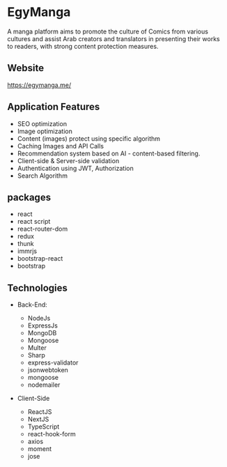# EgyManga
A manga platform aims to promote the culture of Comics from various cultures and assist Arab creators and
translators in presenting their works to readers, with strong content protection measures.

## Website

https://egymanga.me/

## Application Features

  - SEO optimization
  - Image optimization
  - Content (images) protect using specific algorithm
  - Caching Images and API Calls
  - Recommendation system based on AI - content-based filtering.
  - Client-side & Server-side validation
  - Authentication using JWT, Authorization
  - Search Algorithm

## packages

 - react
 - react script
 - react-router-dom
 - redux
 - thunk
 - immrjs
 - bootstrap-react
 - bootstrap


## Technologies

- Back-End:
  - NodeJs
  - ExpressJs
  - MongoDB
  - Mongoose
  - Multer
  - Sharp
  - express-validator
  - jsonwebtoken
  - mongoose
  - nodemailer

- Client-Side
  - ReactJS
  - NextJS
  - TypeScript
  - react-hook-form
  - axios
  - moment
  - jose

 
